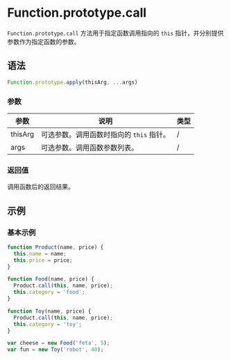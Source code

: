 # Function.prototype.call

`Function.prototype.call` 方法用于指定函数调用指向的 `this` 指针，并分别提供参数作为指定函数的参数。

## 语法

```js
Function.prototype.apply(thisArg, ...args)
```

### 参数

| 参数    | 说明                                     | 类型 |
| ------- | ---------------------------------------- | ---- |
| thisArg | 可选参数。调用函数时指向的 `this` 指针。 | /    |
| args    | 可选参数。调用函数参数列表。             | /    |

### 返回值

调用函数后的返回结果。

## 示例

### 基本示例

```js
function Product(name, price) {
  this.name = name;
  this.price = price;
}

function Food(name, price) {
  Product.call(this, name, price);
  this.category = 'food';
}

function Toy(name, price) {
  Product.call(this, name, price);
  this.category = 'toy';
}

var cheese = new Food('feta', 5);
var fun = new Toy('robot', 40);
```